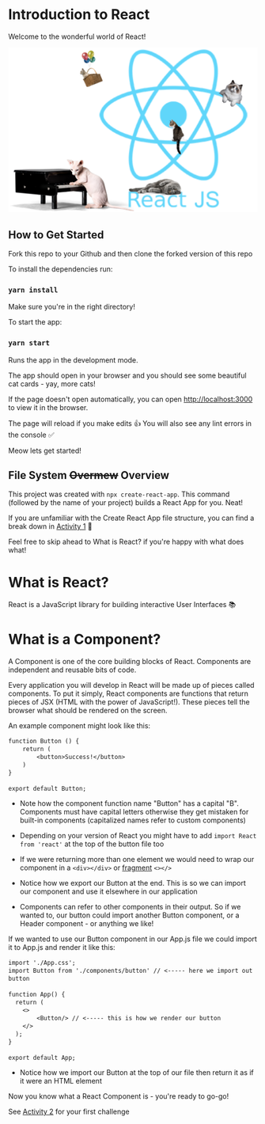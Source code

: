 # Introduction to React

Welcome to the wonderful world of React!

![React Atom](./public/react-catom.png)

## How to Get Started

Fork this repo to your Github and then clone the forked version of this repo

To install the dependencies run:

### `yarn install`

Make sure you're in the right directory!

To start the app:

### `yarn start`

Runs the app in the development mode.

The app should open in your browser and you should see some beautiful cat cards - yay, more cats!

If the page doesn't open automatically, you can open [http://localhost:3000](http://localhost:3000) to view it in the browser.

The page will reload if you make edits 👍
You will also see any lint errors in the console ✅

Meow lets get started!

## File System ~~Overmew~~ Overview 

This project was created with `npx create-react-app`. This command (followed by the name of your project) builds a React App for you. Neat!

If you are unfamiliar with the Create React App file structure, you can find a break down in [Activity 1](./activities/activity-1.md) 🔨 

Feel free to skip ahead to What is React? if you're happy with what does what!

# What is React?

React is a JavaScript library for building interactive User Interfaces 📚

# What is a Component?

A Component is one of the core building blocks of React. Components are independent and reusable bits of code. 

Every application you will develop in React will be made up of pieces called components. To put it simply, React components are functions that return pieces of JSX (HTML with the power of JavaScript!). These pieces tell the browser what should be rendered on the screen.

An example component might look like this:

```
function Button () {
    return (
        <button>Success!</button>
    )
}

export default Button;
```

- Note how the component function name "Button" has a capital "B". Components must have capital letters otherwise they get mistaken for built-in components (capitalized names refer to custom components)

- Depending on your version of React you might have to add `import React from 'react'` at the top of the button file too

- If we were returning more than one element we would need to wrap our component in a `<div></div>` or [fragment](https://reactjs.org/docs/fragments.html) `<></>`

- Notice how we export our Button at the end. This is so we can import our component and use it elsewhere in our application

- Components can refer to other components in their output. So if we wanted to, our button could import another Button component, or a Header component - or anything we like! 

If we wanted to use our Button component in our App.js file we could import it to App.js and render it like this:

```
import './App.css';
import Button from './components/button' // <----- here we import out button

function App() {
  return (
    <>
        <Button/> // <----- this is how we render our button 
    </>
  );
}

export default App;
```

- Notice how we import our Button at the top of our file then return it as if it were an HTML element 

Now you know what a React Component is - you're ready to go-go!

See [Activity 2](./activities/activity-2.md) for your first challenge





